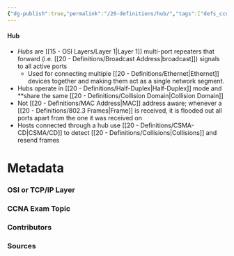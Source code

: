 ```yaml
---
{"dg-publish":true,"permalink":"/20-definitions/hub/","tags":["defs_ccna"]}
---
```


#### Hub
- *Hubs* are [[15 - OSI Layers/Layer 1\|Layer 1]] multi-port repeaters that forward (i.e. [[20 - Definitions/Broadcast Address\|broadcast]]) signals to all active ports
	- Used for connecting multiple [[20 - Definitions/Ethernet\|Ethernet]] devices together and making them act as a single network segment.
- Hubs operate in [[20 - Definitions/Half-Duplex\|Half-Duplex]] mode and **share the same [[20 - Definitions/Collision Domain\|Collision Domain]]
- Not [[20 - Definitions/MAC Address\|MAC]] address aware; whenever a [[20 - Definitions/802.3 Frames\|Frame]] is received, it is flooded out all ports apart from the one it was received on
- Hosts connected through a hub use [[20 - Definitions/CSMA-CD\|CSMA/CD]] to detect [[20 - Definitions/Collisions\|Collisions]] and resend frames

# Metadata
### OSI or TCP/IP Layer

### CCNA Exam Topic

### Contributors

### Sources

